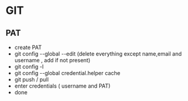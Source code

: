 # GIT

## PAT

- create PAT
- git config --global --edit (delete everything except name,email and username , add if not present)
- git config -l
- git config --global credential.helper cache
- git push / pull
- enter credentials ( username and PAT)
- done
